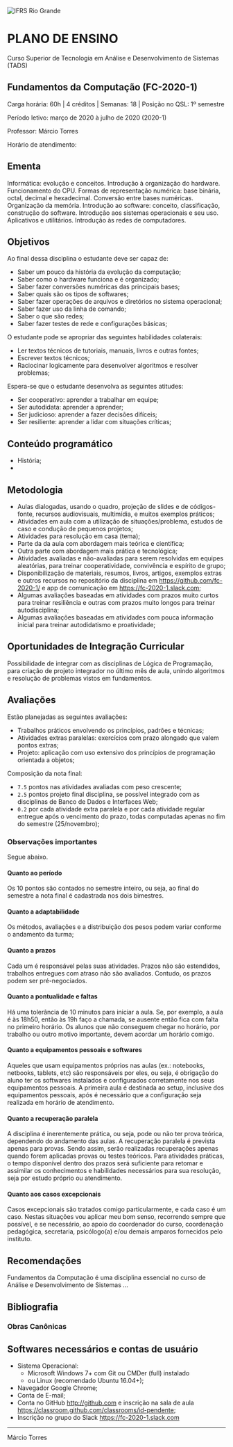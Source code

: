 ![IFRS Rio Grande](http://www.cti.riogrande.ifrs.edu.br/sistemas/evento/templates/ifrs-2016/img/cabecalho.png)

# PLANO DE ENSINO

Curso Superior de Tecnologia em Análise e Desenvolvimento de Sistemas (TADS)

## Fundamentos da Computação (FC-2020-1)

Carga horária: 60h | 4 créditos | Semanas: 18 | Posição no QSL: 1º semestre

Período letivo: março de 2020 à julho de 2020 (2020-1)

Professor: Márcio Torres

Horário de atendimento: <!-- TODO -->

## Ementa

Informática: evolução e conceitos. Introdução à organização do hardware. Funcionamento do CPU. Formas de representação numérica: base binária, octal, decimal e hexadecimal. Conversão entre bases numéricas. Organização da memória. Introdução ao software: conceito, classificação, construção do software. Introdução aos sistemas operacionais e seu uso. Aplicativos e utilitários. Introdução às redes de computadores.

## Objetivos

Ao final dessa disciplina o estudante deve ser capaz de:

- Saber um pouco da história da evolução da computação;
- Saber como o hardware funciona e é organizado;
- Saber fazer conversões numéricas das principais bases;
- Saber quais são os tipos de softwares;
- Saber fazer operações de arquivos e diretórios no sistema operacional;
- Saber fazer uso da linha de comando;
- Saber o que são redes;
- Saber fazer testes de rede e configurações básicas;

O estudante pode se apropriar das seguintes habilidades colaterais:

- Ler textos técnicos de tutoriais, manuais, livros e outras fontes;
- Escrever textos técnicos;
- Raciocinar logicamente para desenvolver algoritmos e resolver problemas;

Espera-se que o estudante desenvolva as seguintes atitudes:

- Ser cooperativo: aprender a trabalhar em equipe;
- Ser autodidata: aprender a aprender;
- Ser judicioso: aprender a fazer decisões difíceis;
- Ser resiliente: aprender a lidar com situações críticas;

## Conteúdo programático

- História;
- <!-- TODO -->

## Metodologia

- Aulas dialogadas, usando o quadro, projeção de slides e de códigos-fonte, recursos audiovisuais, multimídia, e muitos exemplos práticos;
- Atividades em aula com a utilização de situações/problema, estudos de caso e condução de pequenos projetos;
- Atividades para resolução em casa (tema);
- Parte da da aula com abordagem mais teórica e científica;
- Outra parte com abordagem mais prática e tecnológica;
- Atividades avaliadas e não-avaliadas para serem resolvidas em equipes aleatórias, para treinar cooperatividade, convivência e espírito de grupo;
- Disponibilização de materiais, resumos, livros, artigos, exemplos extras e outros recursos no repositório da disciplina em <https://github.com/fc-2020-1/> e app de comunicação em <https://fc-2020-1.slack.com>;
- Algumas avaliações baseadas em atividades com prazos muito curtos para treinar resiliência e outras com prazos muito longos para treinar autodisciplina;
- Algumas avaliações baseadas em atividades com pouca informação inicial para treinar autodidatismo e proatividade;

## Oportunidades de Integração Curricular

Possibilidade de integrar com as disciplinas de Lógica de Programação, para criação de projeto integrador no último mês de aula, unindo algoritmos e resolução de problemas vistos em fundamentos.

## Avaliações

Estão planejadas as seguintes avaliações:
<!-- TODO -->
- Trabalhos práticos envolvendo os princípios, padrões e técnicas;
- Atividades extras paralelas: exercícios com prazo alongado que valem pontos extras;
- Projeto: aplicação com uso extensivo dos princípios de programação orientada a objetos;

Composição da nota final:
<!-- TODO -->
- `7.5` pontos nas atividades avaliadas com peso crescente;
- `2.5` pontos projeto final disciplina, se possível integrado com as disciplinas de Banco de Dados e Interfaces Web;
- `0.2` por cada atividade extra paralela e por cada atividade regular entregue após o vencimento do prazo, todas computadas apenas no fim do semestre (25/novembro);

### Observações importantes

Segue abaixo.

#### Quanto ao período

Os 10 pontos são contados no semestre inteiro, ou seja, ao final do semestre a nota final é cadastrada nos dois bimestres.

#### Quanto a adaptabilidade

Os métodos, avaliações e a distribuição dos pesos podem variar conforme o andamento da turma;

#### Quanto a prazos

Cada um é responsável pelas suas atividades. Prazos não são estendidos, trabalhos entregues com atraso não são avaliados. Contudo, os prazos podem ser pré-negociados.

#### Quanto a pontualidade e faltas

Há uma tolerância de 10 minutos para iniciar a aula. Se, por exemplo, a aula é às 18h50, então às 19h faço a chamada, se ausente então fica com falta no primeiro horário. Os alunos que não conseguem chegar no horário, por trabalho ou outro motivo importante, devem acordar um horário comigo.

#### Quanto a equipamentos pessoais e softwares

Aqueles que usam equipamentos próprios nas aulas (ex.: notebooks, netbooks, tablets, etc) são responsáveis por eles, ou seja, é obrigação do aluno ter os softwares instalados e configurados corretamente nos seus equipamentos pessoais. A primeira aula é destinada ao setup, inclusive dos equipamentos pessoais, após é necessário que a configuração seja realizada em horário de atendimento.

#### Quanto a recuperação paralela

A disciplina é inerentemente prática, ou seja, pode ou não ter prova teórica, dependendo do andamento das aulas. A recuperação paralela é prevista apenas para provas. Sendo assim, serão realizadas recuperações apenas quando forem aplicadas provas ou testes teóricos. Para atividades práticas, o tempo disponível dentro dos prazos será suficiente para retomar e assimilar os conhecimentos e habilidades necessários para sua resolução, seja por estudo próprio ou atendimento.

#### Quanto aos casos excepcionais

Casos excepcionais são tratados comigo particularmente, e cada caso é um caso. Nestas situações vou aplicar meu bom senso, recorrendo sempre que possível, e se necessário, ao apoio do coordenador do curso, coordenação pedagógica, secretaria, psicólogo(a) e/ou demais amparos fornecidos pelo instituto.

## Recomendações

Fundamentos da Computação é uma disciplina essencial no curso de Análise e Desenvolvimento de Sistemas ... 
<!-- TODO -->

## Bibliografia

<!-- TODO -->

### Obras Canônicas

<!-- TODO -->

## Softwares necessários e contas de usuário

- Sistema Operacional:
  - Microsoft Windows 7+ com Git ou CMDer (full) instalado
  - ou Linux (recomendado Ubuntu 16.04+);
- Navegador Google Chrome;
- Conta de E-mail;
- Conta no GitHub <http://github.com> e inscrição na sala de aula <https://classroom.github.com/classrooms/id-pendente>;
- Inscrição no grupo do Slack <https://fc-2020-1.slack.com>

____________________________
Márcio Torres
